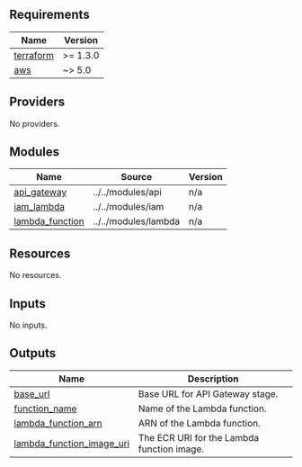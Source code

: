 <!-- BEGIN_TF_DOCS -->
## Requirements

| Name | Version |
|------|---------|
| <a name="requirement_terraform"></a> [terraform](#requirement\_terraform) | >= 1.3.0 |
| <a name="requirement_aws"></a> [aws](#requirement\_aws) | ~> 5.0 |

## Providers

No providers.

## Modules

| Name | Source | Version |
|------|--------|---------|
| <a name="module_api_gateway"></a> [api\_gateway](#module\_api\_gateway) | ../../modules/api | n/a |
| <a name="module_iam_lambda"></a> [iam\_lambda](#module\_iam\_lambda) | ../../modules/iam | n/a |
| <a name="module_lambda_function"></a> [lambda\_function](#module\_lambda\_function) | ../../modules/lambda | n/a |

## Resources

No resources.

## Inputs

No inputs.

## Outputs

| Name | Description |
|------|-------------|
| <a name="output_base_url"></a> [base\_url](#output\_base\_url) | Base URL for API Gateway stage. |
| <a name="output_function_name"></a> [function\_name](#output\_function\_name) | Name of the Lambda function. |
| <a name="output_lambda_function_arn"></a> [lambda\_function\_arn](#output\_lambda\_function\_arn) | ARN of the Lambda function. |
| <a name="output_lambda_function_image_uri"></a> [lambda\_function\_image\_uri](#output\_lambda\_function\_image\_uri) | The ECR URI for the Lambda function image. |
<!-- END_TF_DOCS -->